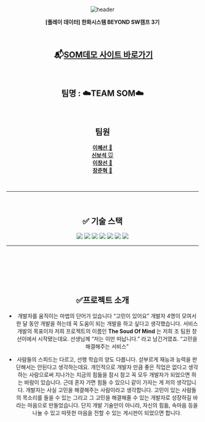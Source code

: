 <div align="center">

 ![header](https://capsule-render.vercel.app/api?type=shark&height=300&text=📬SOM📬&desc=%20%20Sound%20of%20mind&textBg=false&fontColor=FFFFFF&section=header&fontSize=70&fontAlign=50&fontAlignY=49&animation=fadeIn)

 **[플레이 데이터] 한화시스템 BEYOND SW캠프 3기**

<br>

<div align="center">
 
## &nbsp;📬[SOM데모 사이트 바로가기](https://www.naver.com)

</div>

<br>

## 팀명 : ☁️**TEAM SOM**☁️

<br>

## 팀원

[**이혜선** 🐴](https://github.com/hyesunlee30)
<br>
[**신보석** 🐭](https://github.com/fa7271)
<br>
[**이창선** 🐷](https://github.com/keepself)
 <br>
[**장준혁** 🐰](https://github.com/GreatJang)

<br>

---

</br>

## ✅ 기술 스택

<div align=center> 

<img src="https://img.shields.io/badge/java-007396?style=for-the-badge&logo=java&logoColor=white">
<img src="https://img.shields.io/badge/vue.js-4FC08D?style=for-the-badge&logo=vue.js&logoColor=white">
<img src="https://img.shields.io/badge/linux-FCC624?style=for-the-badge&logo=linux&logoColor=black">
<img src="https://img.shields.io/badge/github-181717?style=for-the-badge&logo=github&logoColor=white">
<img src="https://img.shields.io/badge/git-F05032?style=for-the-badge&logo=git&logoColor=white">
<img src="https://img.shields.io/badge/mariaDB-003545?style=for-the-badge&logo=mariaDB&logoColor=white">
<img src="https://img.shields.io/badge/Redis-DC382D?style=for-the-badge&logo=Redis&logoColor=white"> 

<br>

---

<br>

</div>

<br><br><br>

## ✅프로젝트 소개

- 개발자를 움직이는 마법의 단어가 있습니다 “고민이 있어요”
 개발자 4명이 모여서 한 달 동안 개발을 하는데 꼭 도움이 되는 개발을 하고 싶다고 생각했습니다.
 서비스 개발의 목표이자 저희 프로젝트의 이름인
 **The Soud Of Mind** 는 저희 조 팀원 창선이에서 시작됐는데요.
 선생님께 “저는 이만 떠납니다.” 라고 남긴거였죠.
 “고민을 해결해주는 서비스”

 - 사람들의 스피드는 다르고, 선행 학습의 양도 다릅니다. 섣부르게 재능과 능력을 판단해서는 안된다고 생각하는데요.
 개인적으로 개발자 만큼 좋은 직업은 없다고 생각하는 사람으로써 지나가는 지금의 힘듦을 잠시 참고 꼭 모두 개발자가 되었으면 하는 바람이 있습니다.
 근데 혼자 가면 힘들 수 있으니 같이 가자는 게 저의 생각입니다.
 개발자는 사실 고민을 해결해주는 사람이라고 생각합니다. 고민이 있는 사람들의 목소리를 들을 수 있는 그리고 그 고민을 해결해줄 수 있는 개발자로 성장하길 바라는 마음으로   만들었습니다.
 단지 개발 기술만이 아니라, 자신의 힘듦, 속마음 등을 나눌 수 있고
 따뜻한 마음을 전할 수 있는 게시판이 되었으면 합니다.
